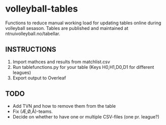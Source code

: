 # volleyball-tables
Functions to reduce manual working load for updating tables online during volleyball sesason. Tables are published and maintained at ntnuivolleyball.no/tabellar.

## INSTRUCTIONS

1. Import mathces and results from matchlist.csv
2. Run tablefunctions.py for your table (Keys H0,H1,D0,D1 for different leagues)
3. Export output to Overleaf

##  TODO

* Add TVN and how to remove them from the table
* Fix (Æ,Ø,Å)-teams.
* Decide on whether to have one or multiple CSV-files (one pr. league?)
